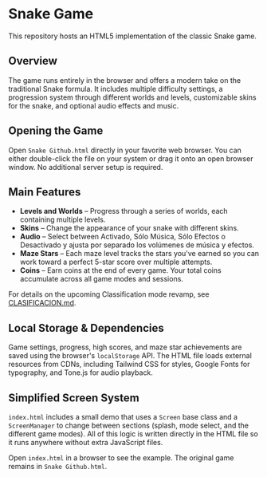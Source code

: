 # Snake Game

This repository hosts an HTML5 implementation of the classic Snake game.

## Overview

The game runs entirely in the browser and offers a modern take on the traditional Snake formula. It includes multiple difficulty settings, a progression system through different worlds and levels, customizable skins for the snake, and optional audio effects and music.

## Opening the Game

Open `Snake Github.html` directly in your favorite web browser. You can either double-click the file on your system or drag it onto an open browser window. No additional server setup is required.

## Main Features

- **Levels and Worlds** – Progress through a series of worlds, each containing multiple levels.
- **Skins** – Change the appearance of your snake with different skins.
- **Audio** – Select between Activado, Sólo Música, Sólo Efectos o Desactivado y ajusta por separado los volúmenes de música y efectos.
- **Maze Stars** – Each maze level tracks the stars you've earned so you can work toward a perfect 5-star score over multiple attempts.
- **Coins** – Earn coins at the end of every game. Your total coins accumulate across all game modes and sessions.

For details on the upcoming Classification mode revamp, see [CLASIFICACION.md](CLASIFICACION.md).

## Local Storage & Dependencies

Game settings, progress, high scores, and maze star achievements are saved using the browser's `localStorage` API. The HTML file loads external resources from CDNs, including Tailwind CSS for styles, Google Fonts for typography, and Tone.js for audio playback.

## Simplified Screen System

`index.html` includes a small demo that uses a `Screen` base class and a `ScreenManager` to change between sections (splash, mode select, and the different game modes). All of this logic is written directly in the HTML file so it runs anywhere without extra JavaScript files.

Open `index.html` in a browser to see the example. The original game remains in `Snake Github.html`.
